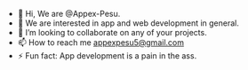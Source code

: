 - 👋 Hi, We are @Appex-Pesu.
- 👀 We are interested in app and web development in general.
- 💞️ I’m looking to collaborate on any of your projects.
- 📫 How to reach me appexpesu5@gmail.com
- ⚡ Fun fact: App development is a pain in the ass.

<!---
Appex-Pesu/Appex-Pesu is a ✨ special ✨ repository because its `README.md` (this file) appears on your GitHub profile.
You can click the Preview link to take a look at your changes.
--->
